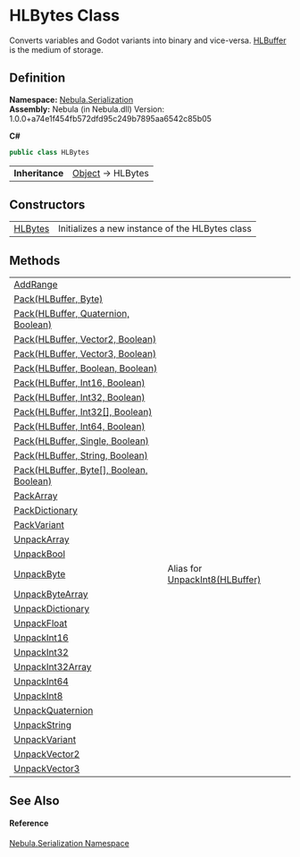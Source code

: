 # HLBytes Class


Converts variables and Godot variants into binary and vice-versa. <a href="T_Nebula_Serialization_HLBuffer">HLBuffer</a> is the medium of storage.



## Definition
**Namespace:** <a href="N_Nebula_Serialization">Nebula.Serialization</a>  
**Assembly:** Nebula (in Nebula.dll) Version: 1.0.0+a74e1f454fb572dfd95c249b7895aa6542c85b05

**C#**
``` C#
public class HLBytes
```

<table><tr><td><strong>Inheritance</strong></td><td><a href="https://learn.microsoft.com/dotnet/api/system.object" target="_blank" rel="noopener noreferrer">Object</a>  →  HLBytes</td></tr>
</table>



## Constructors
<table>
<tr>
<td><a href="M_Nebula_Serialization_HLBytes__ctor">HLBytes</a></td>
<td>Initializes a new instance of the HLBytes class</td></tr>
</table>

## Methods
<table>
<tr>
<td><a href="M_Nebula_Serialization_HLBytes_AddRange">AddRange</a></td>
<td> </td></tr>
<tr>
<td><a href="M_Nebula_Serialization_HLBytes_Pack_4">Pack(HLBuffer, Byte)</a></td>
<td> </td></tr>
<tr>
<td><a href="M_Nebula_Serialization_HLBytes_Pack">Pack(HLBuffer, Quaternion, Boolean)</a></td>
<td> </td></tr>
<tr>
<td><a href="M_Nebula_Serialization_HLBytes_Pack_1">Pack(HLBuffer, Vector2, Boolean)</a></td>
<td> </td></tr>
<tr>
<td><a href="M_Nebula_Serialization_HLBytes_Pack_2">Pack(HLBuffer, Vector3, Boolean)</a></td>
<td> </td></tr>
<tr>
<td><a href="M_Nebula_Serialization_HLBytes_Pack_3">Pack(HLBuffer, Boolean, Boolean)</a></td>
<td> </td></tr>
<tr>
<td><a href="M_Nebula_Serialization_HLBytes_Pack_6">Pack(HLBuffer, Int16, Boolean)</a></td>
<td> </td></tr>
<tr>
<td><a href="M_Nebula_Serialization_HLBytes_Pack_7">Pack(HLBuffer, Int32, Boolean)</a></td>
<td> </td></tr>
<tr>
<td><a href="M_Nebula_Serialization_HLBytes_Pack_8">Pack(HLBuffer, Int32[], Boolean)</a></td>
<td> </td></tr>
<tr>
<td><a href="M_Nebula_Serialization_HLBytes_Pack_9">Pack(HLBuffer, Int64, Boolean)</a></td>
<td> </td></tr>
<tr>
<td><a href="M_Nebula_Serialization_HLBytes_Pack_10">Pack(HLBuffer, Single, Boolean)</a></td>
<td> </td></tr>
<tr>
<td><a href="M_Nebula_Serialization_HLBytes_Pack_11">Pack(HLBuffer, String, Boolean)</a></td>
<td> </td></tr>
<tr>
<td><a href="M_Nebula_Serialization_HLBytes_Pack_5">Pack(HLBuffer, Byte[], Boolean, Boolean)</a></td>
<td> </td></tr>
<tr>
<td><a href="M_Nebula_Serialization_HLBytes_PackArray">PackArray</a></td>
<td> </td></tr>
<tr>
<td><a href="M_Nebula_Serialization_HLBytes_PackDictionary">PackDictionary</a></td>
<td> </td></tr>
<tr>
<td><a href="M_Nebula_Serialization_HLBytes_PackVariant">PackVariant</a></td>
<td> </td></tr>
<tr>
<td><a href="M_Nebula_Serialization_HLBytes_UnpackArray">UnpackArray</a></td>
<td> </td></tr>
<tr>
<td><a href="M_Nebula_Serialization_HLBytes_UnpackBool">UnpackBool</a></td>
<td> </td></tr>
<tr>
<td><a href="M_Nebula_Serialization_HLBytes_UnpackByte">UnpackByte</a></td>
<td>Alias for <a href="M_Nebula_Serialization_HLBytes_UnpackInt8">UnpackInt8(HLBuffer)</a></td></tr>
<tr>
<td><a href="M_Nebula_Serialization_HLBytes_UnpackByteArray">UnpackByteArray</a></td>
<td> </td></tr>
<tr>
<td><a href="M_Nebula_Serialization_HLBytes_UnpackDictionary">UnpackDictionary</a></td>
<td> </td></tr>
<tr>
<td><a href="M_Nebula_Serialization_HLBytes_UnpackFloat">UnpackFloat</a></td>
<td> </td></tr>
<tr>
<td><a href="M_Nebula_Serialization_HLBytes_UnpackInt16">UnpackInt16</a></td>
<td> </td></tr>
<tr>
<td><a href="M_Nebula_Serialization_HLBytes_UnpackInt32">UnpackInt32</a></td>
<td> </td></tr>
<tr>
<td><a href="M_Nebula_Serialization_HLBytes_UnpackInt32Array">UnpackInt32Array</a></td>
<td> </td></tr>
<tr>
<td><a href="M_Nebula_Serialization_HLBytes_UnpackInt64">UnpackInt64</a></td>
<td> </td></tr>
<tr>
<td><a href="M_Nebula_Serialization_HLBytes_UnpackInt8">UnpackInt8</a></td>
<td> </td></tr>
<tr>
<td><a href="M_Nebula_Serialization_HLBytes_UnpackQuaternion">UnpackQuaternion</a></td>
<td> </td></tr>
<tr>
<td><a href="M_Nebula_Serialization_HLBytes_UnpackString">UnpackString</a></td>
<td> </td></tr>
<tr>
<td><a href="M_Nebula_Serialization_HLBytes_UnpackVariant">UnpackVariant</a></td>
<td> </td></tr>
<tr>
<td><a href="M_Nebula_Serialization_HLBytes_UnpackVector2">UnpackVector2</a></td>
<td> </td></tr>
<tr>
<td><a href="M_Nebula_Serialization_HLBytes_UnpackVector3">UnpackVector3</a></td>
<td> </td></tr>
</table>

## See Also


#### Reference
<a href="N_Nebula_Serialization">Nebula.Serialization Namespace</a>  
